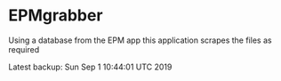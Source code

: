# EPMgrabber
Using a database from the EPM app this application scrapes the files as required


Latest backup: Sun Sep 1 10:44:01 UTC 2019
